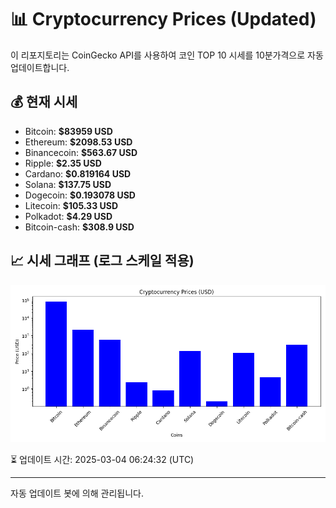 
# 📊 Cryptocurrency Prices (Updated)

이 리포지토리는 CoinGecko API를 사용하여 코인 TOP 10 시세를 10분가격으로 자동 업데이트합니다.

## 💰 현재 시세
- Bitcoin: **$83959 USD**
- Ethereum: **$2098.53 USD**
- Binancecoin: **$563.67 USD**
- Ripple: **$2.35 USD**
- Cardano: **$0.819164 USD**
- Solana: **$137.75 USD**
- Dogecoin: **$0.193078 USD**
- Litecoin: **$105.33 USD**
- Polkadot: **$4.29 USD**
- Bitcoin-cash: **$308.9 USD**

## 📈 시세 그래프 (로그 스케일 적용)
![Crypto Prices](crypto_prices.png)

⏳ 업데이트 시간: 2025-03-04 06:24:32 (UTC)

---
자동 업데이트 봇에 의해 관리됩니다.

